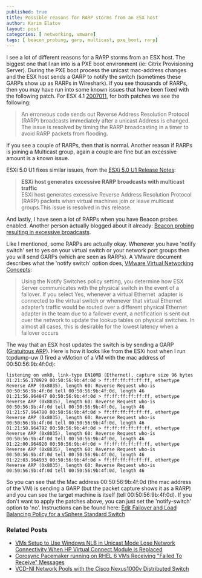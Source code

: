 ```yaml
---
published: true
title: Possible reasons for RARP storms from an ESX host
author: Karim Elatov
layout: post
categories: [ networking, vmware]
tags: [ beacon_probing, garp, multicast, pxe_boot, rarp]
---
```

I see a lot of different reasons for a RARP storms from an ESX host. The biggest one that I ran into is a PXE boot environment (ie: Citrix Provisioning Server). During the PXE boot process the unicast mac-address changes and the ESX host sends a GARP to notify the switch (sometimes these GARPs show up as RARPs in Wireshark). If you see thousands of RARPs, then you may have run into some known issues that have been fixed with the following patch. For ESX 4.1 [2007011](https://kb.vmware.com/s/article/2007011), for both patches we see the following:

> An erroneous code sends out Reverse Address Resolution Protocol (RARP) broadcasts immediately after a unicast Address is changed. The issue is resolved by timing the RARP broadcasting in a timer to avoid RARP packets from flooding.

If you see a couple of RARPs, then that is normal. Another reason if RARPs is joining a Multicast group, again a couple are fine but an excessive amount is a known issue.

ESXi 5.0 U1 fixes similar issues, from the [ESXi 5.0 U1 Release Notes](https://www.vmware.com/support/vsphere5/doc/vsp_esxi50_u1_rel_notes.html):


> **ESXi host generates excessive RARP broadcasts with multicast traffic**<br /> ESXi host generates excessive Reverse Address Resolution Protocol (RARP) packets when virtual machines join or leave multicast groups.This issue is resolved in this release.

And lastly, I have seen a lot of RARPs when you have Beacon probes enabled. Another person actually blogged about it already: [Beacon probing resulting in excessive broadcasts](http://virtualrj.wordpress.com/2009/01/14/beacon-probing-resulting-in-excessive-broadcasts/).

Like I mentioned, some RARPs are actually okay. Whenever you have 'notify switch' set to yes on your virtual switch or your network port groups then you will send GARPs (which are seen as RARPs). A VMware document describes what the 'notify switch' option does, [VMware Virtual Networking Concepts](https://storage.googleapis.com/grand-drive-196322.appspot.com/blog_pics/vcap5-dcd/virtual_networking_concepts.pdf):

> Using the Notify Switches policy setting, you determine how ESX Server communicates with the physical switch in the event of a failover. If you select Yes, whenever a virtual Ethernet  adapter is connected to the virtual switch or whenever that virtual Ethernet adapter’s traffic would be routed over a different physical Ethernet adapter in the team due to a failover event, a notification is sent out over the network to update the lookup tables on physical switches. In almost all cases, this is desirable for the lowest latency when a failover occurs

The way that an ESX host updates the switch is by sending a GARP ([Gratuitous ARP](http://wiki.wireshark.org/Gratuitous_ARP)). Here is how it looks like from the ESXi host when I run tcpdump-uw (I fired a vMotion of a VM with the mac address of 00:50:56:9b:4f:0d):

	listening on vmk0, link-type EN10MB (Ethernet), capture size 96 bytes
	01:21:56.178929 00:50:56:9b:4f:0d > ff:ff:ff:ff:ff:ff, ethertype Reverse ARP (0x8035), length 60: Reverse Request who-is 00:50:56:9b:4f:0d tell 00:50:56:9b:4f:0d, length 46
	01:21:56.964847 00:50:56:9b:4f:0d > ff:ff:ff:ff:ff:ff, ethertype Reverse ARP (0x8035), length 60: Reverse Request who-is 00:50:56:9b:4f:0d tell 00:50:56:9b:4f:0d, length 46
	01:21:57.964780 00:50:56:9b:4f:0d > ff:ff:ff:ff:ff:ff, ethertype Reverse ARP (0x8035), length 60: Reverse Request who-is 00:50:56:9b:4f:0d tell 00:50:56:9b:4f:0d, length 46
	01:21:58.964792 00:50:56:9b:4f:0d > ff:ff:ff:ff:ff:ff, ethertype Reverse ARP (0x8035), length 60: Reverse Request who-is 00:50:56:9b:4f:0d tell 00:50:56:9b:4f:0d, length 46
	01:22:00.964920 00:50:56:9b:4f:0d > ff:ff:ff:ff:ff:ff, ethertype Reverse ARP (0x8035), length 60: Reverse Request who-is 00:50:56:9b:4f:0d tell 00:50:56:9b:4f:0d, length 46
	01:22:03.964933 00:50:56:9b:4f:0d > ff:ff:ff:ff:ff:ff, ethertype Reverse ARP (0x8035), length 60: Reverse Request who-is 00:50:56:9b:4f:0d tell 00:50:56:9b:4f:0d, length 46

So you can see that the Mac address 00:50:56:9b:4f:0d (the mac address of the VM) is sending a GARP (but the packet capture shows it as a RARP) and you can see the target machine is itself (tell 00:50:56:9b:4f:0d). If you don't want to apply the patches above, you can just set the 'notify-switch' option to 'no'. Instructions can be found here: [Edit Failover and Load Balancing Policy for a vSphere Standard Switch](http://pubs.vmware.com/vsphere-50/index.jsp?topic=/com.vmware.vsphere.networking.doc_50/GUID-D5EA6315-5DCD-463E-A701-B3D8D9250FB5.html)

### Related Posts

- [VMs Setup to Use Windows NLB in Unicast Mode Lose Network Connectivity When HP Virtual Connect Module is Replaced](/2012/09/vms-setup-to-use-windows-nlb-in-unicast-mode-lose-network-connectivity-when-hp-virtual-connect-module-is-replaced/)
- [Corosync Pacemaker running on RHEL 6 VMs Receiving "Failed To Receive" Messages](/2012/08/corosync-pacemaker-running-on-rhel-6-vms-receiving-failed-to-receive-messages/)
- [VCD-NI Network Pools with the Cisco Nexus1000v Distributed Switch](/2012/08/vcd-ni-network-pools-with-the-cisco-nexus1000v/)


